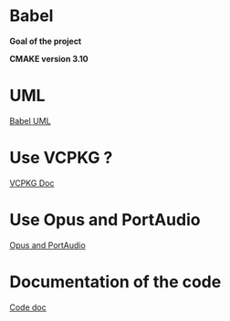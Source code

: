 
# Babel

**Goal of the project**

**CMAKE version 3.10**

# UML

[Babel UML](./UML/UML.md)

# Use VCPKG ?

[VCPKG Doc](./Vcpkg/Vcpkg.md)

# Use Opus and PortAudio

[Opus and PortAudio](audioPoc/README.md)

# Documentation of the code

[Code doc](Doc/CodeDoc.md)